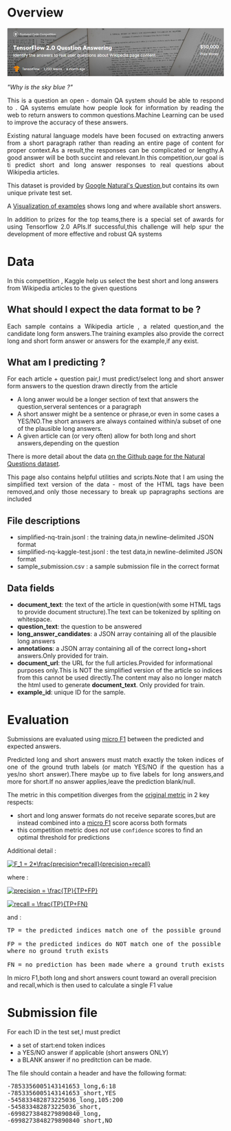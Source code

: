 # Overview
![](images/tf2_QA_competition.png)

*"Why is the sky blue ?"*

<p align="justify">This is a question an open - domain QA system should be able to respond to . QA systems emulate how people look for information by reading the web to return answers to common questions.Machine Learning can be used to improve the accuracy of these answers.</p>

<p align="justify">Existing natural language models have been focused on extracting anwers from a short paragraph rather than reading an entire page of content for proper context.As a result,the responses can be complicated or lengthy.A good answer will be both succint and relevant.In this competition,our goal is ti predict short and long answer responses to real questions about Wikipedia articles.</p>

This dataset is provided by [Google Natural's Question](https://ai.google.com/research/NaturalQuestions/dataset),but contains its own unique private test set. 

A [Visualization of examples](https://ai.google.com/research/NaturalQuestions/visualization) shows long and where available short  answers.

<p align="justify">In addition to prizes for the top teams,there is a special set of awards for using Tensorflow 2.0 APIs.If successful,this challenge will help spur the development of more effective and robust QA systems</p>

# Data
In this competition , Kaggle help us select the best short and long answers from Wikipedia articles to the given questions

## What should I expect the data format to be ?
<p align="justify">Each sample contains a Wikipedia article , a related question,and the candidate long form answers.The training examples also provide the correct long and short form answer or answers for the example,if any exist.</p>

## What am I predicting ?
<p align="justify">For each article + question pair,I must predict/select long and short answer form answers to the question drawn directly from the article</p>

- A long anwer would be a longer section of text that answers the question,serveral sentences or a paragraph
- A short answer might be a sentence or phrase,or even in some cases a YES/NO.The short answers are always contained within/a subset of one of the plausible long answers.
- A given article can (or very often) allow for both long and short answers,depending on the question

There is more detail about the data [on the Github page for the Natural Questions dataset](https://github.com/google-research-datasets/natural-questions/blob/master/README.md).

<p align="justify">This page also contains helpful utilities and scripts.Note that I am using the simplified text version of the data - most of the HTML tags have been removed,and only those necessary to break up papragraphs sections are included</p>

## File descriptions
- simplified-nq-train.jsonl : the training data,in newline-delimited JSON format
- simplified-nq-kaggle-test.jsonl : the test data,in newline-delimited JSON format
- sample_submission.csv : a sample submission file in the correct format

## Data fields
- **document_text**: the text of the article in question(with some HTML tags to provide document structure).The text can be tokenized 
by spliting on whitespace.
- **question_text**: the question to be answered
- **long_answer_candidates**: a JSON array containing all of the plausible long answers
- **annotations**: a JSON array containing all of the correct long+short answers.Only provided for train.
- **document_url**: the URL for the full articles.Provided for informational purposes only.This is NOT the simplified version of the 
article so indices from this cannot be used directly.The content may also no longer match the html used to generate **document_text**.
Only provided for train.
- **example_id**: unique ID for the sample.

# Evaluation
Submissions are evaluated using [micro F1](https://scikit-learn.org/stable/modules/generated/sklearn.metrics.f1_score.html) between the predicted and expected answers.

<p align="justify">Predicted long and short answers must match exactly the token indices of one of the ground truth labels (or match YES/NO if the question has a yes/no short answer).There maybe up to five labels for long answers,and more for short.If no answer applies,leave the prediction blank/null.</p>

The metric in this competition diverges from the 
[original metric](https://github.com/google-research-datasets/natural-questions/blob/master/nq_eval.py) in 2 key respects:
- short and long answer formats do not receive separate scores,but are instead combined into a 
[micro F1](https://scikit-learn.org/stable/modules/generated/sklearn.metrics.f1_score.html) score acorss both formats
- this competition metric does *not* use `confidence` scores to find an optimal threshold for predictions

Additional detail :

<a href="https://www.codecogs.com/eqnedit.php?latex=F_1&space;=&space;2*\frac{precision*recall}{precision&plus;recall}" 
target="_blank"><img src="https://latex.codecogs.com/gif.latex?F_1&space;=&space;2*\frac{precision*recall}{precision&plus;recall}" 
title="F_1 = 2*\frac{precision*recall}{precision+recall}" /></a>

where :

<a href="https://www.codecogs.com/eqnedit.php?latex=precision&space;=&space;\frac{TP}{TP&plus;FP}" 
target="_blank"><img src="https://latex.codecogs.com/gif.latex?precision&space;=&space;\frac{TP}{TP&plus;FP}" 
title="precision = \frac{TP}{TP+FP}" /></a>

<a href="https://www.codecogs.com/eqnedit.php?latex=recall&space;=&space;\frac{TP}{TP&plus;FN}" 
target="_blank"><img src="https://latex.codecogs.com/gif.latex?recall&space;=&space;\frac{TP}{TP&plus;FN}" 
title="recall = \frac{TP}{TP+FN}" /></a>

and :
<pre>
TP = the predicted indices match one of the possible ground truth indices

FP = the predicted indices do NOT match one of the possible ground truth indices,OR a prediction has been made 
where no ground truth exists

FN = no prediction has been made where a ground truth exists
</pre>

In micro F1,both long and short answers count toward an overall precision and recall,which is then used to calculate a single F1 value

# Submission file
For each ID in the test set,I must predict
- a set of start:end token indices
- a YES/NO answer if applicable (short answers ONLY)
- a BLANK answer if no preditction can be made.

The file should contain a header and have the following format:
<pre>
-7853356005143141653_long,6:18
-7853356005143141653_short,YES
-545833482873225036_long,105:200
-545833482873225036_short,
-6998273848279890840_long,
-6998273848279890840_short,NO
</pre>

